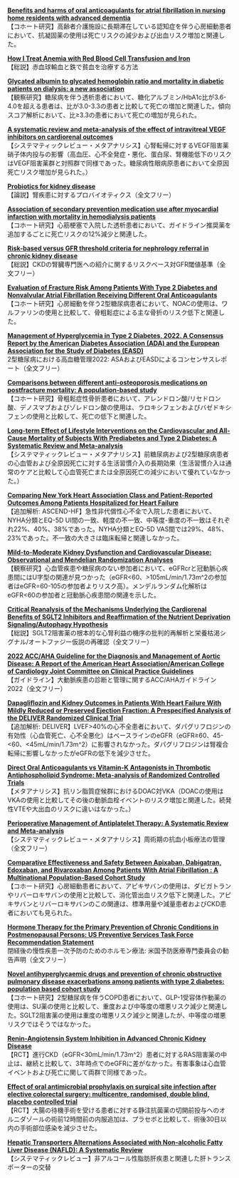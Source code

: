 [**Benefits and harms of oral anticoagulants for atrial fibrillation in nursing home residents with advanced dementia**](https://pubmed.ncbi.nlm.nih.gov/36310367/)  
【コホート研究】高齢者介護施設に長期滞在している認知症を伴う心房細動患者において、抗凝固薬の使用は死亡リスクの減少および出血リスク増加と関連した。

[**How I Treat Anemia with Red Blood Cell Transfusion and Iron**](https://pubmed.ncbi.nlm.nih.gov/36315909/)  
【総説】赤血球輸血と鉄で貧血を治療する方法

[**Glycated albumin to glycated hemoglobin ratio and mortality in diabetic patients on dialysis: a new association**](https://pubmed.ncbi.nlm.nih.gov/36309475/)  
【観察研究】糖尿病を伴う透析患者において、糖化アルブミン/HbA1c比が3.6-4.0を超える患者は、比が3.0-3.3の患者と比較して死亡の増加と関連した。傾向スコア解析において、比≥3.3の患者において死亡の増加が見られた。

[**A systematic review and meta-analysis of the effect of intravitreal VEGF inhibitors on cardiorenal outcomes**](https://pubmed.ncbi.nlm.nih.gov/36318455/)  
【システマティックレビュー・メタアナリシス】心腎転帰に対するVEGF阻害薬硝子体内投与の影響（高血圧、心不全発症・悪化、蛋白尿、腎機能低下のリスクはVEGF阻害薬群と対照群で同様であった。糖尿病性眼病原患者において全原因死亡リスク増加が見られた。）

[**Probiotics for kidney disease**](https://pubmed.ncbi.nlm.nih.gov/36325000/)  
【論説】腎疾患に対するプロバイオティクス（全文フリー）

[**Association of secondary prevention medication use after myocardial infarction with mortality in hemodialysis patients**](https://pubmed.ncbi.nlm.nih.gov/36325012/)  
【コホート研究】心筋梗塞で入院した透析患者において、ガイドライン推奨薬を追加するごとに死亡リスクの12%減少と関連した。

[**Risk-based versus GFR threshold criteria for nephrology referral in chronic kidney disease**](https://pubmed.ncbi.nlm.nih.gov/36325015/)  
【総説】CKDの腎臓専門医への紹介に関するリスクベース対GFR閾値基準（全文フリー）

[**Evaluation of Fracture Risk Among Patients With Type 2 Diabetes and Nonvalvular Atrial Fibrillation Receiving Different Oral Anticoagulants**](https://pubmed.ncbi.nlm.nih.gov/36126158/)  
【コホート研究】心房細動を伴う2型糖尿病患者において、NOACの使用は、ワルファリンの使用と比較して、骨粗鬆症による主な骨折のリスク低下と関連した。

[**Management of Hyperglycemia in Type 2 Diabetes, 2022. A Consensus Report by the American Diabetes Association (ADA) and the European Association for the Study of Diabetes (EASD)**](https://pubmed.ncbi.nlm.nih.gov/36148880/)  
2型糖尿病における高血糖管理2022: ASAおよびEASDによるコンセンサスレポート（全文フリー）

[**Comparisons between different anti-osteoporosis medications on postfracture mortality: A population-based study**](https://pubmed.ncbi.nlm.nih.gov/36317591/)  
【コホート研究】骨粗鬆症性骨折患者において、アレンドロン酸/リセドロン酸、デノスマブおよびゾレドロン酸の使用は、ラロキシフェンおよびバゼドキシフェンの使用と比較して、死亡の低下と関連した。

[**Long-term Effect of Lifestyle Interventions on the Cardiovascular and All-Cause Mortality of Subjects With Prediabetes and Type 2 Diabetes: A Systematic Review and Meta-analysis**](https://pubmed.ncbi.nlm.nih.gov/36318674/)  
【システマティックレビュー・メタアナリシス】前糖尿病および2型糖尿病患者の心血管および全原因死亡に対する生活習慣介入の長期効果（生活習慣介入は通常のケアと比較して心血管死亡または全原因死亡の減少において優れていなかった。）

[**Comparing New York Heart Association Class and Patient-Reported Outcomes Among Patients Hospitalized for Heart Failure**](https://pubmed.ncbi.nlm.nih.gov/36314126/)  
【追加解析: ASCEND-HF】急性非代償性心不全で入院した患者において、NYHA分類とEQ-5D UI間の一致、軽度の不一致、中等度-重度の不一致はそれぞれ22%、40%、38%であった。NYHA分類とEQ-5D VAS間では29%、48%、23%であった。不一致の大きさは臨床転帰と関連しなかった。

[**Mild-to-Moderate Kidney Dysfunction and Cardiovascular Disease: Observational and Mendelian Randomization Analyses**](https://pubmed.ncbi.nlm.nih.gov/36314129/)  
【観察研究】心血管疾患や糖尿病のない参加者において、eGFRcrと冠動脈心疾患間にはU字型の関連が見つかった（eGFR<60、>105mL/min/1.73m^2の参加者はeGFR=60-105の参加者よりリスク高）。メンデルランダム化解析はeGFR<60の参加者と冠動脈心疾患間の関連を示した。

[**Critical Reanalysis of the Mechanisms Underlying the Cardiorenal Benefits of SGLT2 Inhibitors and Reaffirmation of the Nutrient Deprivation Signaling/Autophagy Hypothesis**](https://pubmed.ncbi.nlm.nih.gov/36315602/)  
【総説】SGLT2阻害薬の根本的な心腎利益の機序の批判的再解析と栄養枯渇シグナル/オートファジー仮説の再確認（全文フリー）

[**2022 ACC/AHA Guideline for the Diagnosis and Management of Aortic Disease: A Report of the American Heart Association/American College of Cardiology Joint Committee on Clinical Practice Guidelines**](https://pubmed.ncbi.nlm.nih.gov/36322642/)  
【ガイドライン】大動脈疾患の診断と管理に関するACC/AHAガイドライン2022（全文フリー）

[**Dapagliflozin and Kidney Outcomes in Patients With Heart Failure With Mildly Reduced or Preserved Ejection Fraction: A Prespecified Analysis of the DELIVER Randomized Clinical Trial**](https://pubmed.ncbi.nlm.nih.gov/36326604/)  
【追加解析: DELIVER】LVEF>40%の心不全患者において、ダパグリフロジンの有効性（心血管死亡、心不全悪化）はベースラインのeGFR（eGFR≥60、45-<60、<45mL/min/1.73m^2）に影響されなかった。ダパグリフロジンは腎複合転帰に影響しなかったがeGFRの低下を減少させた。

[**Direct Oral Anticoagulants vs Vitamin-K Antagonists in Thrombotic Antiphospholipid Syndrome: Meta-analysis of Randomized Controlled Trials**](https://pubmed.ncbi.nlm.nih.gov/36328154/)  
【メタアナリシス】抗リン脂質症候群におけるDOAC対VKA（DOACの使用はVKAの使用と比較してその後の動脈血栓イベントのリスク増加と関連した。続発性VTEや大出血のリスクに違いはなかった。）

[**Perioperative Management of Antiplatelet Therapy: A Systematic Review and Meta-analysis**](https://pubmed.ncbi.nlm.nih.gov/36304523/)  
【システマティックレビュー・メタアナリシス】周術期の抗血小板療法の管理（全文フリー）

[**Comparative Effectiveness and Safety Between Apixaban, Dabigatran, Edoxaban, and Rivaroxaban Among Patients With Atrial Fibrillation : A Multinational Population-Based Cohort Study**](https://pubmed.ncbi.nlm.nih.gov/36315950/)  
【コホート研究】心房細動患者において、アピキサバンの使用は、ダビガトランやリバーロキサバンの使用と比較して、消化管出血リスク低下と関連した。アピキサバンとリバーロキサバンのこの関連は、標準用量や減量患者およびCKD患者においても見られた。

[**Hormone Therapy for the Primary Prevention of Chronic Conditions in Postmenopausal Persons: US Preventive Services Task Force Recommendation Statement**](https://pubmed.ncbi.nlm.nih.gov/36318127/)  
閉経後の慢性疾患一次予防のためのホルモン療法: 米国予防医療専門委員会の勧告声明（全文フリー）

[**Novel antihyperglycaemic drugs and prevention of chronic obstructive pulmonary disease exacerbations among patients with type 2 diabetes: population based cohort study**](https://pubmed.ncbi.nlm.nih.gov/36318979/)  
【コホート研究】2型糖尿病を伴うCOPD患者において、GLP-1受容体作動薬の使用は、SU薬の使用と比較して、重度および中等度の増悪リスク減少と関連した。SGLT2阻害薬の使用は重度の増悪リスク減少と関連したが、中等度の増悪リスクではそうではなかった。

[**Renin-Angiotensin System Inhibition in Advanced Chronic Kidney Disease**](https://pubmed.ncbi.nlm.nih.gov/36326117/)  
【RCT】進行CKD（eGFR<30mL/min/1.73m^2）患者に対するRAS阻害薬の中止は、継続と比較して、3年時点でのeGFRに差がなかった。有害事象は心血管イベントおよび死亡に関して両群で同様であった。

[**Effect of oral antimicrobial prophylaxis on surgical site infection after elective colorectal surgery: multicentre, randomised, double blind, placebo controlled trial**](https://pubmed.ncbi.nlm.nih.gov/36328372/)  
【RCT】大腸の待機手術を受ける患者に対する静注抗菌薬の切開前投与へのオルニダゾールの術前12時間前の内服追加は、プラセボと比較して、術後30日以内の手術部位感染を減少させた。

[**Hepatic Transporters Alternations Associated with Non-alcoholic Fatty Liver Disease (NAFLD): A Systematic Review**](https://pubmed.ncbi.nlm.nih.gov/36319903/)  
【システマティックレビュー】非アルコール性脂肪肝疾患と関連した肝トランスポーターの交替
